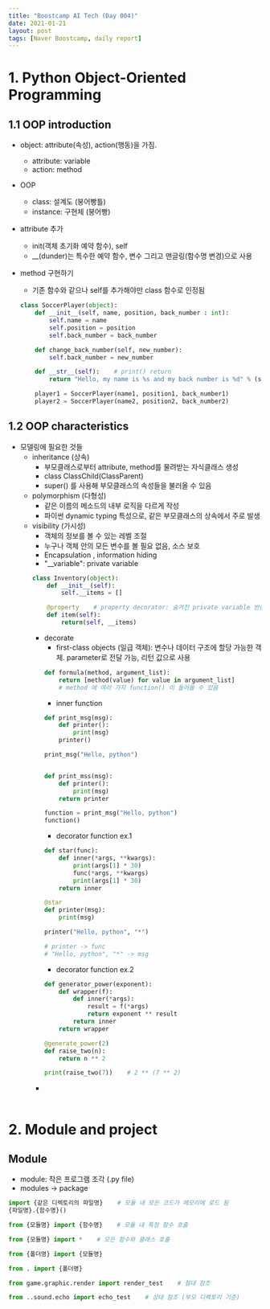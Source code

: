 ```yaml
---
title: "Boostcamp AI Tech (Day 004)"
date: 2021-01-21
layout: post
tags: [Naver Boostcamp, daily report]
---
```


# 1. Python Object-Oriented Programming

## 1.1 OOP introduction

* object: attribute(속성), action(행동)을 가짐.
    * attribute: variable
    * action: method
* OOP
    * class: 설계도 (붕어빵틀)
    * instance: 구현체 (붕어빵)
* attribute 추가
    * init(객체 초기화 예약 함수), self
    * __(dunder)는 특수한 예약 함수, 변수 그리고 맨글링(함수명 변경)으로 사용
* method 구현하기
    * 기존 함수와 같으나 self를 추가해야만 class 함수로 인정됨

    ``` python
    class SoccerPlayer(object):
        def __init__(self, name, position, back_number : int):
            self.name = name
            self.position = position
            self.back_number = back_number

        def change_back_number(self, new_number):
            self.back_number = new_number

        def __str__(self):    # print() return
            return "Hello, my name is %s and my back number is %d" % (self.name, self.back_number)

        player1 = SoccerPlayer(name1, position1, back_number1)
        player2 = SoccerPlayer(name2, position2, back_number2)
    ```

## 1.2 OOP characteristics
* 모델링에 필요한 것들
    * inheritance (상속)
        * 부모클래스로부터 attribute, method를 물려받는 자식클래스 생성
        * class ClassChild(ClassParent)
        * super() 를 사용해 부모클래스의 속성들을 불러올 수 있음
    * polymorphism (다형성)
        * 같은 이름의 메소드의 내부 로직을 다르게 작성
        * 파이썬 dynamic typing 특성으로, 같은 부모클래스의 상속에서 주로 발생
    * visibility (가시성)
        * 객체의 정보를 볼 수 있는 레벨 조절
        * 누구나 객체 안의 모든 변수를 볼 필요 없음, 소스 보호
        * Encapsulation , information hiding
        * "__variable": private variable
        ``` python
        class Inventory(object):
            def __init__(self):
                self.__items = []

            @property    # property decorator: 숨겨진 private variable 반환
            def item(self):
                return(self, __items)
        ```
        * decorate
            * first-class objects (일급 객체): 변수나 데이터 구조에 할당 가능한 객체. parameter로 전달 가능, 리턴 값으로 사용
            ```python
            def formula(method, argument_list):
                return [method(value) for value in argument_list]
                # method 에 여러 가지 function() 이 들어올 수 있음
            ```
            * inner function
            ``` python
            def print_msg(msg):
                def printer():
                    print(msg)
                printer()

            print_msg("Hello, python")


            def print_mss(msg):
                def printer():
                    print(msg)
                return printer

            function = print_msg("Hello, python")
            function()
            ``` 
            * decorator function ex.1
            ``` python
            def star(func):
                def inner(*args, **kwargs):
                    print(args[1] * 30)
                    func(*args, **kwargs)
                    print(args[1] * 30)
                return inner

            @star
            def printer(msg):
                print(msg)

            printer("Hello, python", "*")

            # printer -> func
            # "Hello, python", "*" -> msg
            ```
            * decorator function ex.2
            ``` python
            def generator_power(exponent):
                def wrapper(f):
                    def inner(*args):
                        result = f(*args)
                        return exponent ** result
                    return inner
                return wrapper

            @generate_power(2)
            def raise_two(n):
                return n ** 2

            print(raise_two(7))    # 2 ** (7 ** 2)
            ``` 
        * <br><br>

# 2. Module and project

## Module

* module: 작은 프로그램 조각 (.py file)
* modules -> package
``` python
import {같은 디렉토리의 파일명}    # 모듈 내 모든 코드가 메모리에 로드 됨
{파일명}.{함수명}()

from {모듈명} import {함수명}    # 모듈 내 특정 함수 호출

from {모듈명} import *    # 모든 함수와 클래스 호출

from {폴더명} import {모듈명}

from . import {폴더명}

from game.graphic.render import render_test    # 절대 참조

from ..sound.echo import echo_test    # 상대 참조 (부모 디렉토리 기준)
```
<br><br>